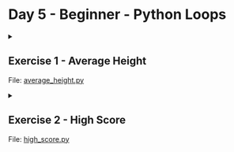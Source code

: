 # Day 5 - Beginner - Python Loops

<details>
<summary>

## Exercise 1 - Average Height
File: [average_height.py](https://github.com/codenvibes/100DaysofCode/blob/master/Day_5/average_height.py)
</summary>

You are going to write a program that calculates the average student height from a List of heights.

e.g. student_heights = [180, 124, 165, 173, 189, 169, 146]

The average height can be calculated by adding all the heights together and dividing by the total number of heights.

e.g.

180 + 124 + 165 + 173 + 189 + 169 + 146 = **1146**

There are a total of 7 heights in student_heights

1146 ÷ 7 = 163.71428571428572

Average height rounded to the nearest whole number = 164

**Important** You should not use the sum() or len() functions in your answer. You should try to replicate their functionality using what you have learnt about for loops.

Example Input
```
156 178 165 171 187
```
In this case, student_heights would be a list that looks like: [156, 178, 165, 171, 187]

Example Output
```
171
```
</details>

<details>
<summary>

## Exercise 2 - High Score
File: [high_score.py](https://github.com/codenvibes/100DaysofCode/blob/master/Day_5/high_score.py)
</summary>

You are going to write a program that calculates the highest score from a List of scores.

e.g. student_scores = [78, 65, 89, 86, 55, 91, 64, 89]

Important you are not allowed to use the max or min functions. The output words must match the example. i.e

The highest score in the class is: x

Example Input
```
78 65 89 86 55 91 64 89
```
In this case, student_scores would be a list that looks like: [78, 65, 89, 86, 55, 91, 64, 89]

Example Output
```
The highest score in the class is: 91
```
Hint:

Think about the logic before writing code. How can you compare numbers against each other to see which one is larger?
</details>